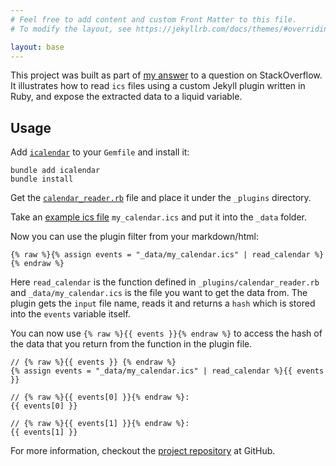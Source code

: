 ```yaml
---
# Feel free to add content and custom Front Matter to this file.
# To modify the layout, see https://jekyllrb.com/docs/themes/#overriding-theme-defaults

layout: base
---
```


This project was built as part of [my answer](https://stackoverflow.com/a/75419548/9819031) to a question on StackOverflow. It illustrates how to read `ics` files using a custom Jekyll plugin written in Ruby, and expose the extracted data to a liquid variable.

## Usage

Add [`icalendar`](https://github.com/icalendar/icalendar) to your `Gemfile` and install it:

```shell
bundle add icalendar
bundle install
```

Get the [`calendar_reader.rb`](https://github.com/gouravkhunger/ics-reader-plugin-example/blob/main/_plugins/calendar_reader.rb) file and place it under the `_plugins` directory.

Take an [example ics file](https://github.com/icalendar/icalendar/blob/main/spec/fixtures/two_events.ics) `my_calendar.ics` and put it into the `_data` folder.

Now you can use the plugin filter from your markdown/html:

```liquid
{% raw %}{% assign events = "_data/my_calendar.ics" | read_calendar %}{% endraw %}
```

Here `read_calendar` is the function defined in `_plugins/calendar_reader.rb` and `_data/my_calendar.ics` is the file you want to get the data from. The plugin gets the `input` file name, reads it and returns a `hash` which is stored into the `events` variable itself.

You can now use `{% raw %}{{ events }}{% endraw %}` to access the hash of the data that you return from the function in the plugin file.

```
// {% raw %}{{ events }} {% endraw %}
{% assign events = "_data/my_calendar.ics" | read_calendar %}{{ events }}

// {% raw %}{{ events[0] }}{% endraw %}:
{{ events[0] }}

// {% raw %}{{ events[1] }}{% endraw %}:
{{ events[1] }}
```

For more information, checkout the [project repository](https://github.com/gouravkhunger/ics-reader-plugin-example) at GitHub.
